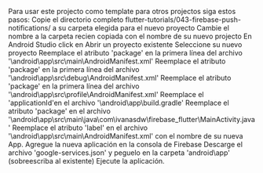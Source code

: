 Para usar este projecto como template para otros projectos siga estos pasos:
Copie el directorio completo flutter-tutorials/043-firebase-push-notifications/ a su carpeta elegida para el nuevo proyecto
Cambie el nombre a la carpeta recien copiada con el nombre de su nuevo projecto
En Android Studio click en Abrir un proyecto existente
Seleccione su nuevo proyecto
Reemplace el atributo 'package' en la primera línea del archivo '\android\app\src\main\AndroidManifest.xml'
Reemplace el atributo 'package' en la primera línea del archivo '\android\app\src\debug\AndroidManifest.xml'
Reemplace el atributo 'package' en la primera línea del archivo '\android\app\src\profile\AndroidManifest.xml'
Reemplace el 'applicationId'en el archivo '\android\app\build.gradle'
Reemplace el atributo 'package' en el archivo '\android\app\src\main\java\com\ivanasdw\firebase_flutter\MainActivity.java'
Reemplace el atributo 'label' en el archivo '\android\app\src\main\AndroidManifest.xml' con el nombre de su nueva App.
Agregue la nueva aplicación en la consola de Firebase
Descarge el archivo 'google-services.json' y peguelo en la carpeta 'android\app' (sobreescriba al existente)
Ejecute la aplicación.
